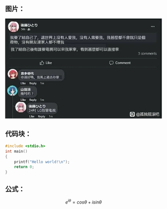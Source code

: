 ## 图片：
![pic.jpg](./src/pic.jpg)

## 代码块：
```C
#include <stdio.h>
int main()
{
    printf("Hello world!\n");
    return 0;
}
```

## 公式：
$$ e^{i\theta} = cos\theta + isin\theta $$